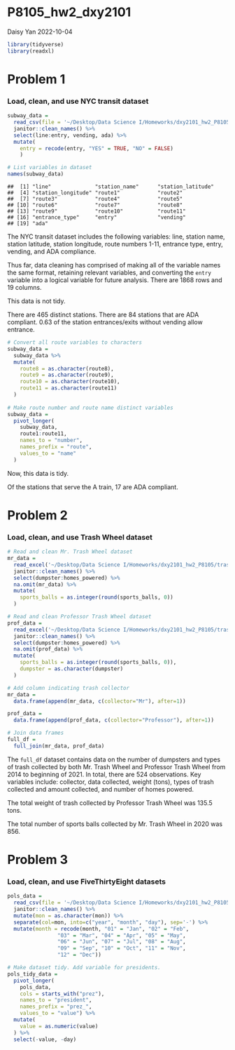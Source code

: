 P8105_hw2_dxy2101
================
Daisy Yan
2022-10-04

``` r
library(tidyverse)
library(readxl)
```

# Problem 1

### Load, clean, and use NYC transit dataset

``` r
subway_data = 
  read_csv(file = '~/Desktop/Data Science I/Homeworks/dxy2101_hw2_P8105/subway.csv') %>%
  janitor::clean_names() %>%
  select(line:entry, vending, ada) %>%
  mutate(
    entry = recode(entry, "YES" = TRUE, "NO" = FALSE)
    )
```

``` r
# List variables in dataset
names(subway_data)
```

    ##  [1] "line"              "station_name"      "station_latitude" 
    ##  [4] "station_longitude" "route1"            "route2"           
    ##  [7] "route3"            "route4"            "route5"           
    ## [10] "route6"            "route7"            "route8"           
    ## [13] "route9"            "route10"           "route11"          
    ## [16] "entrance_type"     "entry"             "vending"          
    ## [19] "ada"

The NYC transit dataset includes the following variables: line, station
name, station latitude, station longitude, route numbers 1-11, entrance
type, entry, vending, and ADA compliance.

Thus far, data cleaning has comprised of making all of the variable
names the same format, retaining relevant variables, and converting the
`entry` variable into a logical variable for future analysis. There are
1868 rows and 19 columns.

This data is not tidy.

There are 465 distinct stations. There are 84 stations that are ADA
compliant. 0.63 of the station entrances/exits without vending allow
entrance.

``` r
# Convert all route variables to characters
subway_data =
  subway_data %>%
  mutate(
    route8 = as.character(route8),
    route9 = as.character(route9),
    route10 = as.character(route10),
    route11 = as.character(route11)
  )
  
# Make route number and route name distinct variables
subway_data =
  pivot_longer(
    subway_data,
    route1:route11,
    names_to = "number",
    names_prefix = "route",
    values_to = "name"
  )
```

Now, this data is tidy.

Of the stations that serve the A train, 17 are ADA compliant.

# Problem 2

### Load, clean, and use Trash Wheel dataset

``` r
# Read and clean Mr. Trash Wheel dataset
mr_data = 
  read_excel('~/Desktop/Data Science I/Homeworks/dxy2101_hw2_P8105/trash.xlsx', sheet = 1) %>%
  janitor::clean_names() %>%
  select(dumpster:homes_powered) %>%
  na.omit(mr_data) %>%
  mutate(
    sports_balls = as.integer(round(sports_balls, 0))
  )
```

``` r
# Read and clean Professor Trash Wheel dataset
prof_data =
  read_excel('~/Desktop/Data Science I/Homeworks/dxy2101_hw2_P8105/trash.xlsx', sheet = 2) %>%
  janitor::clean_names() %>%
  select(dumpster:homes_powered) %>%
  na.omit(prof_data) %>%
  mutate(
    sports_balls = as.integer(round(sports_balls, 0)),
    dumpster = as.character(dumpster)
  )
```

``` r
# Add column indicating trash collector
mr_data = 
  data.frame(append(mr_data, c(collector="Mr"), after=1))

prof_data =
  data.frame(append(prof_data, c(collector="Professor"), after=1))

# Join data frames
full_df = 
  full_join(mr_data, prof_data)
```

The `full_df` dataset contains data on the number of dumpsters and types
of trash collected by both Mr. Trash Wheel and Professor Trash Wheel
from 2014 to beginning of 2021. In total, there are 524 observations.
Key variables include: collector, data collected, weight (tons), types
of trash collected and amount collected, and number of homes powered.

The total weight of trash collected by Professor Trash Wheel was 135.5
tons.

The total number of sports balls collected by Mr. Trash Wheel in 2020
was 856.

# Problem 3

### Load, clean, and use FiveThirtyEight datasets

``` r
pols_data = 
  read_csv(file = '~/Desktop/Data Science I/Homeworks/dxy2101_hw2_P8105/fivethirtyeight_datasets/pols-month.csv') %>%
  janitor::clean_names() %>%
  mutate(mon = as.character(mon)) %>%
  separate(col=mon, into=c("year", "month", "day"), sep='-') %>%
  mutate(month = recode(month, "01" = "Jan", "02" = "Feb",
                "03" = "Mar", "04" = "Apr", "05" = "May",
                "06" = "Jun", "07" = "Jul", "08" = "Aug",
                "09" = "Sep", "10" = "Oct", "11" = "Nov",
                "12" = "Dec"))

# Make dataset tidy. Add variable for presidents.
pols_tidy_data = 
  pivot_longer(
    pols_data,
    cols = starts_with("prez"),
    names_to = "president",
    names_prefix = "prez_",
    values_to = "value") %>%
  mutate(
    value = as.numeric(value)
  ) %>%
  select(-value, -day)
```
